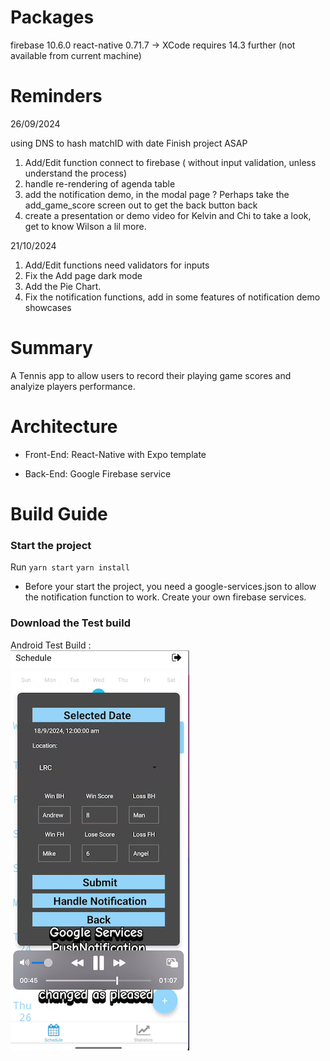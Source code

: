 # Packages
firebase 10.6.0
react-native 0.71.7 -> XCode requires 14.3 further (not available from current machine)

# Reminders 
26/09/2024

using DNS to hash matchID with date 
Finish project ASAP 
1. Add/Edit function connect to firebase ( without input validation, unless understand the process)
2. handle re-rendering of agenda table 
3. add the notification demo, in the modal page ? Perhaps take the add_game_score screen out to get the back button back 
4. create a presentation or demo video for Kelvin and Chi to take a look, get to know Wilson a lil more. 

21/10/2024
1. Add/Edit functions need validators for inputs
2. Fix the Add page dark mode
3. Add the Pie Chart. 
4. Fix the notification functions, add in some features of notification demo showcases 

# Summary 

A Tennis app to allow users to record their playing game scores and analyize players performance. 

# Architecture 
- Front-End: React-Native with Expo template

- Back-End: Google Firebase service

# Build Guide

### Start the project 
Run `yarn start`
`yarn install`

- Before your start the project, you need a google-services.json to allow the notification function to work. 
Create your own firebase services. 


### Download the Test build 

Android Test Build :  
[![Tennis App Demo](assets/demo/demo_pic.png)](https://youtube.com/shorts/ezfoxV__NAw?feature=share)